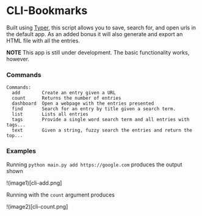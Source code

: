 # CLI-Bookmarks
Built using [Typer](https://typer.tiangolo.com/), this script allows you to save, search for, and open urls in the default app. As an added bonus it will also generate and export an HTML file with all the entries.

**NOTE** This app is still under development. The basic functionality works, however. 

### Commands

```shell
Commands:
  add        Create an entry given a URL
  count      Returns the number of entries
  dashboard  Open a webpage with the entries presented
  find       Search for an entry by title given a search term.
  list       Lists all entries
  tags       Provide a single word search term and all entries with tags...
  text       Given a string, fuzzy search the entries and return the top...
```

### Examples

Running `python main.py add https://google.com` produces the output shown

!(image1)[cli-add.png]

Running with the `count` argument produces

!(image2)[cli-count.png]
